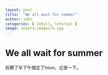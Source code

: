 ```yaml
---
layout: post
title:  "We all wait for summer"
author: john
categories: [ Jekyll, tutorial ]
image: assets/images/5.jpg
---
```


# We all wait for summer

折腾了半下午搞定了hexo，记录一下。